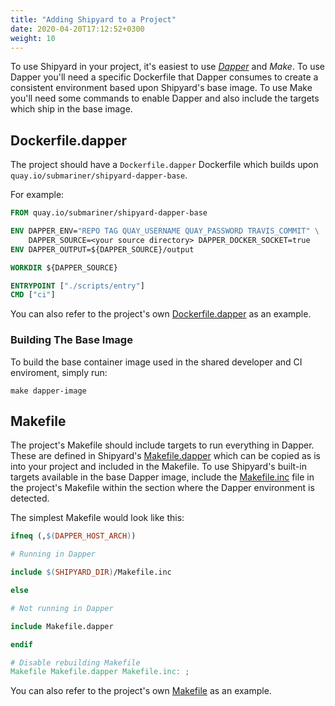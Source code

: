 ```yaml
---
title: "Adding Shipyard to a Project"
date: 2020-04-20T17:12:52+0300
weight: 10
---
```


To use Shipyard in your project, it's easiest to use *[Dapper](https://github.com/rancher/dapper)* and *Make*.
To use Dapper you'll need a specific Dockerfile that Dapper consumes to create a consistent environment based upon Shipyard's base image.
To use Make you'll need some commands to enable Dapper and also include the targets which ship in the base image.

## Dockerfile.dapper

The project should have a `Dockerfile.dapper` Dockerfile which builds upon `quay.io/submariner/shipyard-dapper-base`.

For example:

```Dockerfile
FROM quay.io/submariner/shipyard-dapper-base

ENV DAPPER_ENV="REPO TAG QUAY_USERNAME QUAY_PASSWORD TRAVIS_COMMIT" \
    DAPPER_SOURCE=<your source directory> DAPPER_DOCKER_SOCKET=true
ENV DAPPER_OUTPUT=${DAPPER_SOURCE}/output

WORKDIR ${DAPPER_SOURCE}

ENTRYPOINT ["./scripts/entry"]
CMD ["ci"]
```

You can also refer to the project's own [Dockerfile.dapper](https://github.com/submariner-io/shipyard/blob/devel/Dockerfile.dapper) as an
example.

### Building The Base Image

To build the base container image used in the shared developer and CI enviroment, simply run:

```shell
make dapper-image
```

## Makefile

The project's Makefile should include targets to run everything in Dapper. These are defined in Shipyard's
[Makefile.dapper](https://github.com/submariner-io/shipyard/blob/devel/Makefile.dapper) which can be copied as is into your project and
included in the Makefile.
To use Shipyard's built-in targets available in the base Dapper image, include the
[Makefile.inc](https://github.com/submariner-io/shipyard/blob/devel/Makefile.inc) file in the project's Makefile within the section where
the Dapper environment is detected.

The simplest Makefile would look like this:

```Makefile
ifneq (,$(DAPPER_HOST_ARCH))

# Running in Dapper

include $(SHIPYARD_DIR)/Makefile.inc

else

# Not running in Dapper

include Makefile.dapper

endif

# Disable rebuilding Makefile
Makefile Makefile.dapper Makefile.inc: ;
```

You can also refer to the project's own [Makefile](https://github.com/submariner-io/shipyard/blob/devel/Makefile) as an example.
